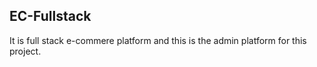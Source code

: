 ## EC-Fullstack
It is full stack e-commere platform and this is the admin platform for this project.